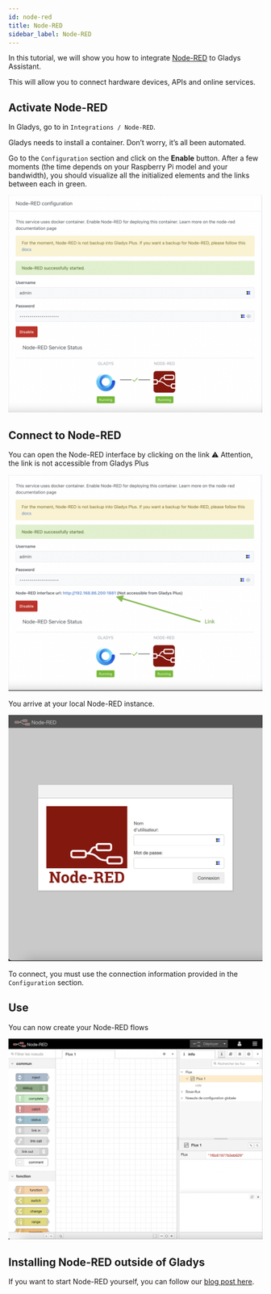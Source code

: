 ```yaml
---
id: node-red
title: Node-RED
sidebar_label: Node-RED
---
```


In this tutorial, we will show you how to integrate [Node-RED](https://nodered.org/) to Gladys Assistant.

This will allow you to connect hardware devices, APIs and online services.

## Activate Node-RED

In Gladys, go to in `Integrations / Node-RED`.

Gladys needs to install a container. Don’t worry, it’s all been automated.

Go to the `Configuration` section and click on the **Enable** button. After a few moments (the time depends on your Raspberry Pi model and your bandwidth), you should visualize all the initialized elements and the links between each in green.

![Etat des services Node-RED](../../static/img/docs/en/configuration/node-red/node-red_etat_services_en.png)

## Connect to Node-RED

You can open the Node-RED interface by clicking on the link
:warning: Attention, the link is not accessible from Gladys Plus

![Lien Node-RED](../../static/img/docs/en/configuration/node-red/node-red_link_en.png)

You arrive at your local Node-RED instance.

![Login Node-RED](../../static/img/docs/en/configuration/node-red/node-red_login_en.png)

To connect, you must use the connection information provided in the `Configuration` section.

## Use

You can now create your Node-RED flows

![Node-RED](../../static/img/docs/en/configuration/node-red/node-red_en.png)

## Installing Node-RED outside of Gladys

If you want to start Node-RED yourself, you can follow our [blog post here](/blog/integrate-node-red-with-gladys-assistant-in-mqtt/).
